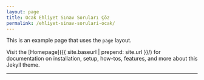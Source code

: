 ```yaml
---
layout: page
title: Ocak Ehliyet Sınav Soruları Çöz
permalink: /ehliyet-sinav-sorulari-ocak/
---
```


This is an example page that uses the `page` layout.

Visit the [Homepage]({{ site.baseurl | prepend: site.url }}/) for documentation on installation, setup, how-tos, features, and more about this Jekyll theme.

---

